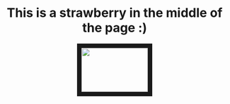 <!DOCTYPE html>
<html>
<body>
  <h1 align="center"> This is a strawberry in the middle of the page :) </h1>

<p align="center">
<img src=https://th.bing.com/th/id/OIP.3QDWuvwi6bKF3kNNNVWb3gHaEo?w=302&h=189&c=7&r=0&o=5&pid=1.7"=80" width="150" height="100" border="10"/>
</p>
